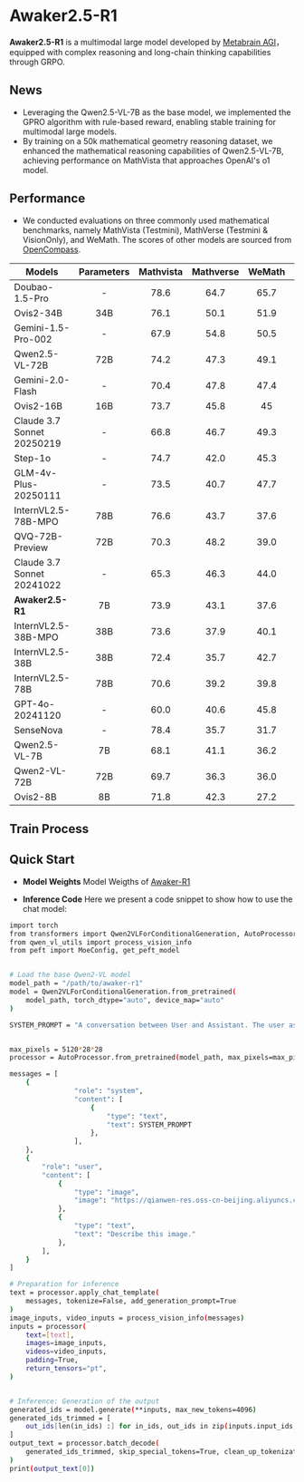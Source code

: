 # Awaker2.5-R1

**Awaker2.5-R1** is a multimodal large model developed by [Metabrain AGI](https://www.metabrainagi.com)， equipped with complex reasoning and long-chain thinking capabilities through GRPO.

## News
- Leveraging the Qwen2.5-VL-7B as the base model, we implemented the GPRO algorithm with rule-based reward, enabling stable training for multimodal large models.
- By training on a 50k mathematical geometry reasoning dataset, we enhanced the mathematical reasoning capabilities of Qwen2.5-VL-7B, achieving performance on MathVista that approaches OpenAI's o1 model. 

## Performance
- We conducted evaluations on three commonly used mathematical benchmarks, namely MathVista (Testmini), MathVerse (Testmini & VisionOnly), and WeMath. The scores of other models are sourced from [OpenCompass](https://rank.opencompass.org.cn/leaderboard-multimodal-reasoning/?m=REALTIME).

| Models               | Parameters |   Mathvista | Mathverse | WeMath | Avg|
| ------------------- | :--------: | :------: | :--------: | :-------: |  :-------: |
|Doubao-1.5-Pro	| - |78.6	|64.7	|65.7	|69.67|
|Ovis2-34B	| 34B|76.1	|50.1	|51.9	|59.37|
|Gemini-1.5-Pro-002	| - |67.9	|54.8	|50.5	|57.73|
|Qwen2.5-VL-72B	| 72B |74.2	|47.3	|49.1	|56.87|
|Gemini-2.0-Flash	| - |70.4	|47.8	|47.4|	55.20|
|Ovis2-16B	| 16B |73.7	|45.8	|45	|54.83|
|Claude 3.7 Sonnet 20250219	| - |66.8	|46.7	|49.3	|54.27 | 
|Step-1o	| - |74.7	|42.0	|45.3	|54.00|
|GLM-4v-Plus-20250111	| - |73.5	|40.7	|47.7	|53.97|
|InternVL2.5-78B-MPO	|78B |76.6	|43.7	|37.6	|52.63|
|QVQ-72B-Preview	| 72B |70.3	|48.2	|39.0	|52.50|
|Claude 3.7 Sonnet 20241022	| - |65.3	|46.3	|44.0	|51.87|
|**Awaker2.5-R1** | 7B | 73.9 | 43.1 | 37.6 | 51.53|
|InternVL2.5-38B-MPO	| 38B |73.6	|37.9	|40.1	|50.53|
|InternVL2.5-38B	| 38B |72.4	|35.7	|42.7	|50.27|
|InternVL2.5-78B	| 78B |70.6	|39.2	|39.8	|49.87|
|GPT-4o-20241120	| - |60.0	|40.6	|45.8	|48.80|
|SenseNova	| - |78.4	|35.7	|31.7	|48.60|
|Qwen2.5-VL-7B	| 7B |68.1	|41.1	|36.2	|48.47|
|Qwen2-VL-72B	| 72B |69.7	|36.3	|36.0	|47.33|
|Ovis2-8B	| 8B |71.8	|42.3	|27.2	|47.10|



## Train Process



## Quick Start

- **Model Weights** 
Model Weigths of [Awaker-R1](https://huggingface.co/MetabrainAGI/Awaker2.5-R1)

- **Inference Code**
Here we present a code snippet to show how to use the chat model:

```bash
import torch
from transformers import Qwen2VLForConditionalGeneration, AutoProcessor
from qwen_vl_utils import process_vision_info
from peft import MoeConfig, get_peft_model


# Load the base Qwen2-VL model
model_path = "/path/to/awaker-r1"
model = Qwen2VLForConditionalGeneration.from_pretrained(
    model_path, torch_dtype="auto", device_map="auto"
)

SYSTEM_PROMPT = "A conversation between User and Assistant. The user asks a question, and the Assistant solves it. The assistant first thinks about the reasoning process in the mind and then provides the user with the answer. The reasoning process and answer are enclosed within <think> </think> and <answer> </answer> tags, respectively, i.e., <think> reasoning process here </think><answer> answer here </answer>"


max_pixels = 5120*28*28
processor = AutoProcessor.from_pretrained(model_path, max_pixels=max_pixels)

messages = [
    {
                "role": "system",
                "content": [
                    {
                        "type": "text",
                        "text": SYSTEM_PROMPT
                    },
                ],
    },
    {
        "role": "user",
        "content": [
            {
                "type": "image",
                "image": "https://qianwen-res.oss-cn-beijing.aliyuncs.com/Qwen-VL/assets/demo.jpeg",
            },
            {
                "type": "text", 
                "text": "Describe this image."
            },
        ],
    }
]

# Preparation for inference
text = processor.apply_chat_template(
    messages, tokenize=False, add_generation_prompt=True
)
image_inputs, video_inputs = process_vision_info(messages)
inputs = processor(
    text=[text],
    images=image_inputs,
    videos=video_inputs,
    padding=True,
    return_tensors="pt",
)


# Inference: Generation of the output
generated_ids = model.generate(**inputs, max_new_tokens=4096)
generated_ids_trimmed = [
    out_ids[len(in_ids) :] for in_ids, out_ids in zip(inputs.input_ids, generated_ids)
]
output_text = processor.batch_decode(
    generated_ids_trimmed, skip_special_tokens=True, clean_up_tokenization_spaces=False
)
print(output_text[0])
```


